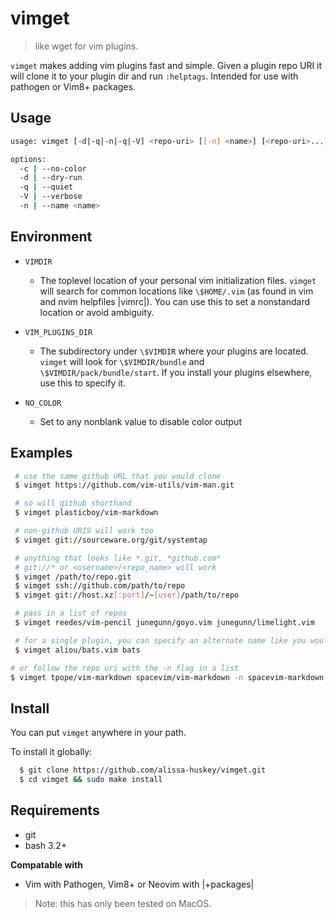 # vimget
> like wget for vim plugins.

`vimget` makes adding vim plugins fast and simple. Given a plugin repo URI it will clone it to your plugin dir and run `:helptags`. Intended for use with pathogen or Vim8+ packages.


Usage
---

```bash
usage: vimget [-d|-q|-n|-q|-V] <repo-uri> [[-n] <name>] [<repo-uri>...]

options:
  -c | --no-color
  -d | --dry-run
  -q | --quiet
  -V | --verbose
  -n | --name <name>
```


Environment
---

* `VIMDIR`
    * The toplevel location of your personal vim initialization files.
         `vimget` will search for common locations like `\$HOME/.vim` (as found in
         vim and nvim helpfiles |vimrc|). You can use this to set a nonstandard
         location or avoid ambiguity.

* `VIM_PLUGINS_DIR`
    * The subdirectory under `\$VIMDIR` where your plugins are located. `vimget`
         will look for `\$VIMDIR/bundle` and `\$VIMDIR/pack/bundle/start`. If you
         install your plugins elsewhere, use this to specify it.

* `NO_COLOR`
    * Set to any nonblank value to disable color output


Examples
---

```bash
 # use the same github URL that you would clone
 $ vimget https://github.com/vim-utils/vim-man.git

 # so will github shorthand
 $ vimget plasticboy/vim-markdown

 # non-github URIS will work too
 $ vimget git://sourceware.org/git/systemtap

 # anything that looks like *.git, *github.com*
 # git://* or <username>/<repo_name> will work
 $ vimget /path/to/repo.git
 $ vimget ssh://github.com/path/to/repo
 $ vimget git://host.xz[:port]/~[user]/path/to/repo

 # pass in a list of repos
 $ vimget reedes/vim-pencil junegunn/goyo.vim junegunn/limelight.vim

 # for a single plugin, you can specify an alternate name like you would in git
 $ vimget aliou/bats.vim bats

# or follow the repo uri with the -n flag in a list
$ vimget tpope/vim-markdown spacevim/vim-markdown -n spacevim-markdown

```


Install
---

You can put `vimget` anywhere in your path.

To install it globally:

```bash
  $ git clone https://github.com/alissa-huskey/vimget.git
  $ cd vimget && sudo make install
```


Requirements
---

- git
- bash 3.2+

**Compatable with**

- Vim with Pathogen, Vim8+ or Neovim with |+packages|

> Note: this has only been tested on MacOS.
